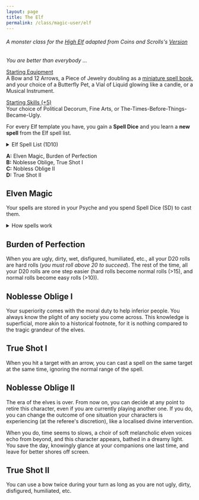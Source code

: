 ```yaml
---
layout: page
title: The Elf
permalink: /class/magic-user/elf
---
```


###### A monster class for the [High Elf](/monsters/elf-high) adapted from Coins and Scrolls's [Version](https://coinsandscrolls.blogspot.com/2017/05/osr-elves-and-elf-wizards.html)

_You are better than everybody ..._

<ins>Starting Equipment</ins><br>
A Bow and 12 Arrows, a Piece of Jewelry doubling as a [miniature spell book](https://goblinpunch.blogspot.com/2016/09/the-perfect-languages-of-elves.html), and your choice of a Butterfly Pet, a Vial of Liquid glowing like a candle, or a Musical Instrument.

<ins>Starting Skills (+5)</ins><br>
Your choice of Political Decorum, Fine Arts, or The-Times-Before-Things-Became-Ugly.

For every Elf template you have, you gain a **Spell Dice** and you learn a **new spell** from the Elf spell list.

<details markdown="1">
<summary>Elf Spell List (1D10)</summary>
1. [Beautify](/2020/11/13/beautify)
1. [Doom Foretold](/2020/11/13/doom-foretold/)
1. [Druidcraft](/2020/11/13/druidcraft)
1. [Empathic Vessel](/2020/11/13/empathic-vessel)
1. [Floral Salvage](/2020/11/13/floral-salvage)
1. [Gleam](/2020/11/12/gleam/)
1. [Illusion of Youth](/2020/11/12/illusion-of-youth)
1. [Moon Lust](/2020/11/13/moon-lust/)
1. [Old Rune](/2020/11/13/old-rune)
1. [Speak with Birds](/2020/11/13/speak-with-birds)
</details>

**A:** Elven Magic, Burden of Perfection<br>
**B:** Noblesse Oblige, True Shot I<br>
**C:** Nobless Oblige II<br>
**D:** True Shot II<br>

## Elven Magic
Your spells are stored in your Psyche and you spend Spell Dice (SD) to cast them.

<details markdown="1">
<summary>How spells work</summary>
<ins>Spell Dice (SD)</ins><br>
You get 1 per Elf template. They are D6s.

Whenever you cast a spell, you choose how many SD to invest into it. The result of the spell depends on the number of [dice] and their [sum].

If a SD rolls a 1, 2 or 3, you don’t lose it. Otherwise, you lose it until you get a night of sleep. You can’t cast without SD.

Every time you roll doubles you get closer to *Catastrophe*.

<ins>Catastrophe</ins><br>
Every time you roll doubles you gain 1 *Doom Point*. Roll a D20. If you roll equal to or below your doom score, you trigger a [catastrophe](/list/spell-catastrophe). These might end your wizardly career.
</details>

## Burden of Perfection
When you are ugly, dirty, wet, disfigured, humiliated, etc., all your D20 rolls are hard rolls (_you must roll above 20 to succeed_). The rest of the time, all your D20 rolls are one step easier (hard rolls become normal rolls (>15), and normal rolls become easy rolls (>10)). 

## Noblesse Oblige I
Your superiority comes with the moral duty to help inferior people. You always know the plight of any society you come across. This knowledge is superficial, more akin to a historical footnote, for it is nothing compared to the tragic grandeur of the elves.

## True Shot I
When you hit a target with an arrow, you can cast a spell on the same target at the same time, ignoring the normal range of the spell.

## Noblesse Oblige II
The era of the elves is over. From now on, you can decide at any point to retire this character, even if you are currently playing another one. If you do, you can change the outcome of one situation your characters is experiencing (at the referee's discretion), like a localised divine intervention.

When you do, time seems to slows, a choir of soft melancholic elven voices echo from beyond, and this character appears, bathed in a dreamy light. You save the day, knowingly glance at your companions one last time, and leave for better shores off screen.

## True Shot II
You can use a bow twice during your turn as long as you are not ugly, dirty, disfigured, humiliated, etc.
